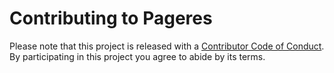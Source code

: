 # Contributing to Pageres

Please note that this project is released with a [Contributor Code of Conduct](code-of-conduct.md). By participating in this project you agree to abide by its terms.
